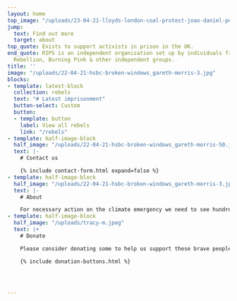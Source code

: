 ```yaml
---
layout: home
top_image: "/uploads/23-04-21-lloyds-london-coal-protest-joao-daniel-pereira-dsf7919.jpg"
jump:
  text: Find out more
  target: about
top_quote: Exists to support activists in prison in the UK.
end_quote: RIPS is an independent organisation set up by individuals from Extinction
  Rebellion, Burning Pink & other independent groups.
title: ''
image: "/uploads/22-04-21-hsbc-broken-windows_gareth-morris-3.jpg"
blocks:
- template: latest-block
  collection: rebels
  text: "# Latest imprisonment"
  button-select: Custom
  button:
  - template: button
    label: View all rebels
    link: "/rebels"
- template: half-image-block
  half_image: "/uploads/22-04-21-hsbc-broken-windows_gareth-morris-50.jpg"
  text: |-
    # Contact us

    {% include contact-form.html expand=false %}
- template: half-image-block
  half_image: "/uploads/22-04-21-hsbc-broken-windows_gareth-morris-3.jpg"
  text: |-
    # About

    For necessary action on the climate emergency we need to see hundreds of individuals in prison before the year is out and RIPS Rebels in Prison Support exists to support activists wanting to take that next step of action.
- template: half-image-block
  half_image: "/uploads/tracy-m.jpeg"
  text: |+
    # Donate

    Please consider donating some to help us support these brave people. Find out more about [how we spend the money](/donate).

    {% include donation-buttons.html %}




---
```

